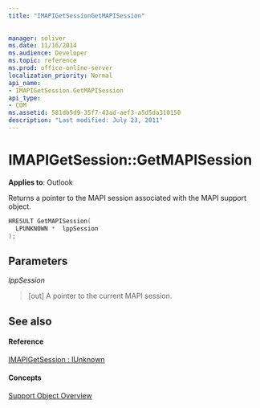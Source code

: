 ```yaml
---
title: "IMAPIGetSessionGetMAPISession"
 
 
manager: soliver
ms.date: 11/16/2014
ms.audience: Developer
ms.topic: reference
ms.prod: office-online-server
localization_priority: Normal
api_name:
- IMAPIGetSession.GetMAPISession
api_type:
- COM
ms.assetid: 581db5d9-35f7-43ad-aef3-a5d5da310150
description: "Last modified: July 23, 2011"
---
```


# IMAPIGetSession::GetMAPISession

  
  
**Applies to**: Outlook 
  
Returns a pointer to the MAPI session associated with the MAPI support object.
  
```cpp
HRESULT GetMAPISession(
  LPUNKNOWN *  lppSession
);
```

## Parameters

 _lppSession_
  
> [out] A pointer to the current MAPI session.
    
## See also

#### Reference

[IMAPIGetSession : IUnknown](imapigetsessioniunknown.md)
#### Concepts

[Support Object Overview](support-object-overview.md)

